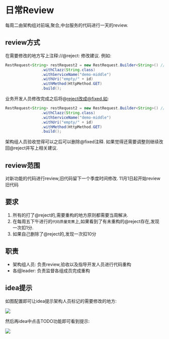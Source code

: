 # 日常Review

每周二由架构组对前端,聚合,中台服务的代码进行一天的review.

## review方式

在需要修改的地方写上注释://@reject: 修改建议. 例如:

```java
RestRequest<String> restRequest2 = new RestRequest.Builder<String>() //@reject: 变量名需要直观有意义
                .withClazz(String.class)
                .withServiceName("demo-middle")
                .withUri("empty/" + id)
                .withMethod(HttpMethod.GET)
                .build();
``` 

业务开发人员修改完成之后将@reject改成@fixed.如:
```java
RestRequest<String> restRequest2 = new RestRequest.Builder<String>() //@fixed: 变量名需要直观有意义
                .withClazz(String.class)
                .withServiceName("demo-middle")
                .withUri("empty/" + id)
                .withMethod(HttpMethod.GET)
                .build();
```

架构组人员验收觉得可以之后可以删除@fixed注释. 如果觉得还需要调整则继续改回@reject并写上相关建议.

## review范围

对新功能的代码进行review,旧代码留下一个季度时间修改. 11月1日起开始review旧代码

## 要求

1. 所有的打了@reject的,需要重构的地方原则都需要当周解决.
2. 在每周五下午进行的`代码质量竞赛`上,如果看到了有未重构的@reject存在,发现一次扣1分.
3. 如果自己删除了@reject的,发现一次扣10分

## 职责

- 架构组人员: 负责review,验收以及指导开发人员进行代码重构
- 各组leader: 负责监督各组成员完成重构

## idea提示

如图配置即可让idea提示架构人员标记的需要修改的地方:

![](http://ww1.sinaimg.cn/large/006tNc79gy1g4x0is5nvgj31dk0u0ha5.jpg)

然后再idea中点击TODO功能即可看到提示:

![](http://ww4.sinaimg.cn/large/006tNc79gy1g4x0lkxst9j31qp0u0dtv.jpg)